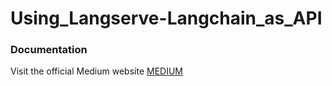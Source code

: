 # Using_Langserve-Langchain_as_API

### Documentation 
Visit the official Medium website [MEDIUM](https://medium.com/@sayanmandal77777/deploy-the-open-source-and-openai-llm-project-as-an-api-using-langchain-langserve-and-fastapi-for-420eaf0f2de5)
